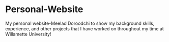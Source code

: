 # Personal-Website

My personal website-Meelad Doroodchi to show my background skills, experience, and other projects that I have worked on throughout my time at Willamette University!
